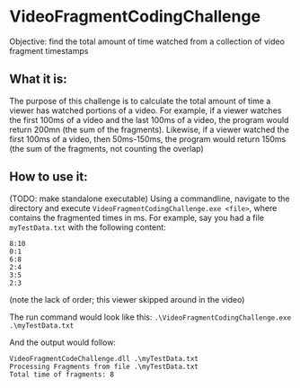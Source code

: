 # VideoFragmentCodingChallenge
Objective: find the total amount of time watched from a collection of video fragment timestamps

## What it is:
The purpose of this challenge is to calculate the total amount of time a viewer has watched portions of a video. For example, if a viewer watches the first 100ms of a video and the last 100ms of a video, the program would return 200mn (the sum of the fragments). Likewise, if a viewer watched the first 100ms of a video, then 50ms-150ms, the program would return 150ms (the sum of the fragments, not counting the overlap)

## How to use it:
(TODO: make standalone executable)
Using a commandline, navigate to the directory and execute `VideoFragmentCodingChallenge.exe <file>`, where <file> contains the fragmented times in ms. For example, say you had a file `myTestData.txt` with the following content:

```
8:10
0:1
6:8
2:4
3:5
2:3
```
(note the lack of order; this viewer skipped around in the video)

The run command would look like this:
`.\VideoFragmentCodingChallenge.exe .\myTestData.txt`

And the output would follow:

```
VideoFragmentCodeChallenge.dll .\myTestData.txt
Processing Fragments from file .\myTestData.txt
Total time of fragments: 8
```
